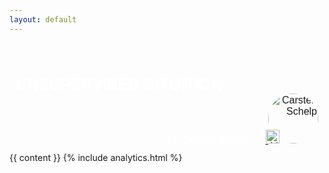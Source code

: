 ```yaml
---
layout: default
---
```

<header>
<script type="text/javascript"
  src="https://cdnjs.cloudflare.com/ajax/libs/mathjax/2.7.1/MathJax.js?config=TeX-AMS-MML_HTMLorMML">
</script>
<script>
        MathJax.Hub.Config({
            config: ["MMLorHTML.js"],
            extensions: ["tex2jax.js","TeX/AMSmath.js","TeX/AMSsymbols.js"],
            jax: ["input/TeX"],
            tex2jax: {
                inlineMath: [ ['$','$'], ["\\(","\\)"] ],
                displayMath: [ ['$$','$$'], ["\\[","\\]"] ],
                processEscapes: false
            },
            TeX: {
                TagSide: "right",
                TagIndent: ".8em",
                MultLineWidth: "85%",
                equationNumbers: {
                   autoNumber: "all",
                },
                unicode: {
                   fonts: "STIXGeneral,'Arial Unicode MS'"
                }
            },
            showProcessingMessages: true
        });
</script>
</header>
<div style="background-image:url({{ './img/unsupbanner.jpg' | absolute_url }});font-size:150%;color:white;padding:10px;font-family: Helvetica, Arial, sans-serif;">
<div style="font-size:larger; font-weight:bold;">UNSUPERVISED INTUITION</div>
<div style="font-size:medium;text-align:right">
<span>by Carsten Schelp</span>
<span>
<a href="{{ site.linkedin }}"/>
<img alt="LinkedIn" src="{{ './img/linkedinicon.png' | absolute_url }}" style="border:0px;margin:0px;padding:0px;position:relative;left:22px;z-index:+1" width="22" height="22" />
<img alt="Carsten Schelp" src="{{'./img/Carsten_Schelp.jpg'}}" style="border:0px;margin:0px;padding:0px;border-radius:50%" width="80" height="80"/>
</a>
</span>
</div>
</div>
{{ content }}
{% include analytics.html %}



